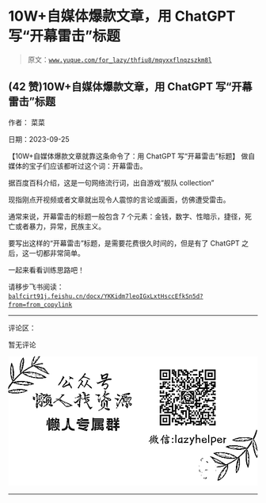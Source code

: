 # 10W+自媒体爆款文章，用 ChatGPT 写“开幕雷击”标题

> 原文：[`www.yuque.com/for_lazy/thfiu8/mqyxxflnqzszkm8l`](https://www.yuque.com/for_lazy/thfiu8/mqyxxflnqzszkm8l)

## (42 赞)10W+自媒体爆款文章，用 ChatGPT 写“开幕雷击”标题

作者： 菜菜

日期：2023-09-25

【10W+自媒体爆款文章就靠这条命令了：用 ChatGPT 写“开幕雷击”标题】
做自媒体的宝子们应该都听过这个词：开幕雷击。

据百度百科介绍，这是一句网络流行词，出自游戏“舰队 collection”

现指刚点开视频或者文章就出现令人震惊的言论或画面，仿佛遭受雷击。

通常来说，开幕雷击的标题一般包含 7 个元素：金钱，数字、性暗示，捷径，死亡或者暴力，异常，民族主义。

要写出这样的“开幕雷击”标题，是需要花费很久时间的，但是有了 ChatGPT 之后，这一切都非常简单。

一起来看看训练思路吧！

请移步飞书阅读：[`balfcirt91j.feishu.cn/docx/YKKidm7leoIGxLxtHsccEfkSn5d?from=from_copylink`](https://balfcirt91j.feishu.cn/docx/YKKidm7leoIGxLxtHsccEfkSn5d?from=from_copylink)

* * *

评论区：

暂无评论

![](img/1c37d505930596d12a88ab23e11aa07a.png)

* * *